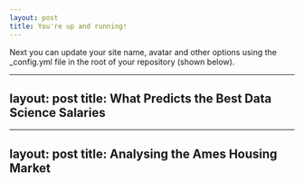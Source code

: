 ```yaml
---
layout: post
title: You're up and running!
---
```


Next you can update your site name, avatar and other options using the _config.yml file in the root of your repository (shown below).

---
layout: post
title: What Predicts the Best Data Science Salaries
---

---
layout: post
title: Analysing the Ames Housing Market
---
